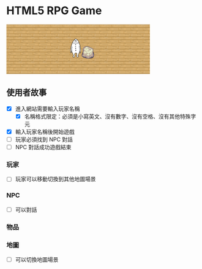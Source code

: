 # HTML5 RPG Game

![HTML5 RPG Game](./screenshot.png)

## 使用者故事

* [x] 進入網站需要輸入玩家名稱
  * [x] 名稱格式限定：必須是小寫英文、沒有數字、沒有空格、沒有其他特殊字元
* [x] 輸入玩家名稱後開始遊戲
* [ ] 玩家必須找到 NPC 對話
* [ ] NPC 對話成功遊戲結束

### 玩家

* [ ] 玩家可以移動切換到其他地圖場景

### NPC

* [ ] 可以對話

### 物品

### 地圖

* [ ] 可以切換地圖場景
